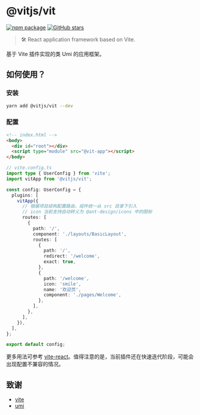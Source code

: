 # @vitjs/vit

[![npm package](https://img.shields.io/npm/v/@vitjs/vit.svg?style=flat-square?style=flat-square)](https://www.npmjs.com/package/@vitjs/vit) [![GitHub stars](https://img.shields.io/github/stars/vitjs/vit)](https://github.com/vitjs/vit/stargazers)

> 🛠 React application framework based on Vite.

基于 Vite 插件实现的类 Umi 的应用框架。

## 如何使用？

### 安装

```sh
yarn add @vitjs/vit --dev
```

### 配置

```html
<!-- index.html -->
<body>
  <div id="root"></div>
  <script type="module" src="@vit-app"></script>
</body>
```

```ts
// vite.config.ts
import type { UserConfig } from 'vite';
import vitApp from '@vitjs/vit';

const config: UserConfig = {
  plugins: [
    vitApp({
      // 根据项目结构配置路由，组件统一从 src 目录下引入
      // icon 当前支持自动转义为 @ant-design/icons 中的图标
      routes: [
        {
          path: '/',
          component: './layouts/BasicLayout',
          routes: [
            {
              path: '/',
              redirect: '/welcome',
              exact: true,
            },
            {
              path: '/welcome',
              icon: 'smile',
              name: '欢迎页',
              component: './pages/Welcome',
            },
          ],
        },
      ],
    }),
  ],
};

export default config;
```

更多用法可参考 [vite-react](https://github.com/theprimone/vite-react)。值得注意的是，当前插件还在快速迭代阶段，可能会出现配置不兼容的情况。

## 致谢

- [vite](https://github.com/vitejs/vite)
- [umi](https://github.com/umijs/umi)
